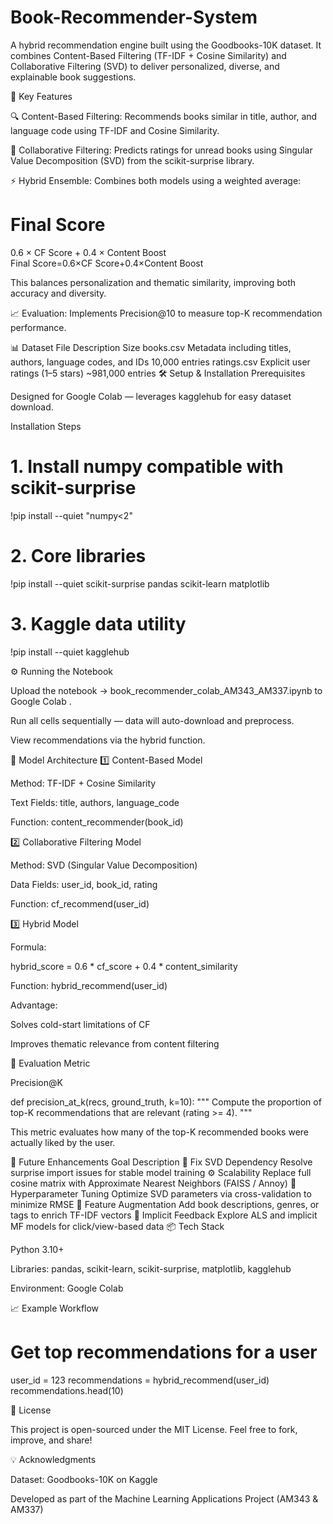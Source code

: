 # Book-Recommender-System
A hybrid recommendation engine built using the Goodbooks-10K
 dataset.
It combines Content-Based Filtering (TF-IDF + Cosine Similarity) and Collaborative Filtering (SVD) to deliver personalized, diverse, and explainable book suggestions.

🚀 Key Features

🔍 Content-Based Filtering:
Recommends books similar in title, author, and language code using TF-IDF and Cosine Similarity.

🤝 Collaborative Filtering:
Predicts ratings for unread books using Singular Value Decomposition (SVD) from the scikit-surprise library.

⚡ Hybrid Ensemble:
Combines both models using a weighted average:

Final Score
=
0.6
×
CF Score
+
0.4
×
Content Boost
Final Score=0.6×CF Score+0.4×Content Boost

This balances personalization and thematic similarity, improving both accuracy and diversity.

📈 Evaluation:
Implements Precision@10 to measure top-K recommendation performance.

📊 Dataset
File	Description	Size
books.csv	Metadata including titles, authors, language codes, and IDs	10,000 entries
ratings.csv	Explicit user ratings (1–5 stars)	~981,000 entries
🛠️ Setup & Installation
Prerequisites

Designed for Google Colab — leverages kagglehub for easy dataset download.

Installation Steps
# 1. Install numpy compatible with scikit-surprise
!pip install --quiet "numpy<2"

# 2. Core libraries
!pip install --quiet scikit-surprise pandas scikit-learn matplotlib

# 3. Kaggle data utility
!pip install --quiet kagglehub

⚙️ Running the Notebook

Upload the notebook → book_recommender_colab_AM343_AM337.ipynb to Google Colab
.

Run all cells sequentially — data will auto-download and preprocess.

View recommendations via the hybrid function.

🧠 Model Architecture
1️⃣ Content-Based Model

Method: TF-IDF + Cosine Similarity

Text Fields: title, authors, language_code

Function: content_recommender(book_id)

2️⃣ Collaborative Filtering Model

Method: SVD (Singular Value Decomposition)

Data Fields: user_id, book_id, rating

Function: cf_recommend(user_id)

3️⃣ Hybrid Model

Formula:

hybrid_score = 0.6 * cf_score + 0.4 * content_similarity


Function: hybrid_recommend(user_id)

Advantage:

Solves cold-start limitations of CF

Improves thematic relevance from content filtering

🧩 Evaluation Metric

Precision@K

def precision_at_k(recs, ground_truth, k=10):
    """
    Compute the proportion of top-K recommendations 
    that are relevant (rating >= 4).
    """


This metric evaluates how many of the top-K recommended books were actually liked by the user.

🚧 Future Enhancements
Goal	Description
🧮 Fix SVD Dependency	Resolve surprise import issues for stable model training
⚙️ Scalability	Replace full cosine matrix with Approximate Nearest Neighbors (FAISS / Annoy)
🎯 Hyperparameter Tuning	Optimize SVD parameters via cross-validation to minimize RMSE
🧠 Feature Augmentation	Add book descriptions, genres, or tags to enrich TF-IDF vectors
👀 Implicit Feedback	Explore ALS and implicit MF models for click/view-based data
📦 Tech Stack

Python 3.10+

Libraries:
pandas, scikit-learn, scikit-surprise, matplotlib, kagglehub

Environment: Google Colab

📈 Example Workflow
# Get top recommendations for a user
user_id = 123
recommendations = hybrid_recommend(user_id)
recommendations.head(10)

🧾 License

This project is open-sourced under the MIT License.
Feel free to fork, improve, and share!

💡 Acknowledgments

Dataset: Goodbooks-10K on Kaggle

Developed as part of the Machine Learning Applications Project (AM343 & AM337)
